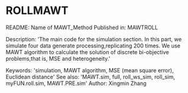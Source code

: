 # ROLLMAWT
README:
Name of MAWT_Method
Published in: MAWTROLL

Description: 'The main code for the simulation section. In this part, we simulate four data
generate processing,replicating 200 times. We use MAWT algorithm to calculate the solution of
discrete bi-objective problems,that is, MSE and heterogeneity.'

Keywords: 'simulation, MAWT algorithm, MSE (mean square error), Euclidean distance'
See also: 'MAWT.sim, full, roll_ws_sim, roll_sim, myFUN.roll.sim, MAWT.PRE.sim'
Author: Xingmin Zhang

